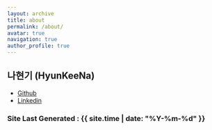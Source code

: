 ```yaml
---
layout: archive
title: about
permalink: /about/
avatar: true
navigation: true
author_profile: true
---
```


## 나현기 (HyunKeeNa)
- [Github](https://github.com/chrisna2)
- [Linkedin](https://www.linkedin.com/in/hyunkee-na-714ba824b/)

### Site Last Generated : {{ site.time | date: "%Y-%m-%d"  }}
